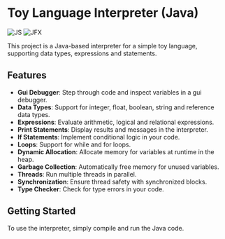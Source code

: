 # Toy Language Interpreter (Java)

![JS](https://img.shields.io/badge/Java-ED8B00?style=for-the-badge&logo=openjdk&logoColor=white)
![JFX](https://img.shields.io/badge/javafx-%23FF0000.svg?style=for-the-badge&logo=javafx&logoColor=white)

This project is a Java-based interpreter for a simple toy language, supporting data types, expressions and statements.

## Features

- **Gui Debugger**: Step through code and inspect variables in a gui debugger.
- **Data Types**: Support for integer, float, boolean, string and reference data types.
- **Expressions**: Evaluate arithmetic, logical and relational expressions.
- **Print Statements**: Display results and messages in the interpreter.
- **If Statements**: Implement conditional logic in your code.
- **Loops**: Support for while and for loops.
- **Dynamic Allocation**: Allocate memory for variables at runtime in the heap.
- **Garbage Collection**: Automatically free memory for unused variables.
- **Threads**: Run multiple threads in parallel.
- **Synchronization**: Ensure thread safety with synchronized blocks.
- **Type Checker**: Check for type errors in your code.

## Getting Started

To use the interpreter, simply compile and run the Java code.
